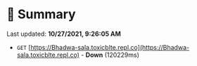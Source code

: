 # 📖 Summary
Last updated: **10/27/2021, 9:26:05 AM**

- `GET` [https://Bhadwa-sala.toxicblte.repl.co](https://Bhadwa-sala.toxicblte.repl.co) - **Down** (120229ms)
